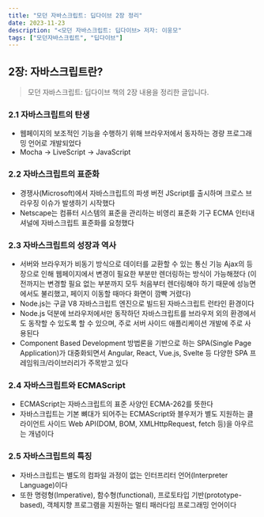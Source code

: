 ```yaml
---
title: "모던 자바스크립트: 딥다이브 2장 정리"
date: 2023-11-23
description: "<모던 자바스크립트: 딥다이브> 저자: 이웅모"
tags: ["모던자바스크립트", "딥다이브"]
---
```


## 2장: 자바스크립트란?

> 모던 자바스크립트: 딥다이브 책의 2장 내용을 정리한 글입니다.

### 2.1 자바스크립트의 탄생

- 웹페이지의 보조적인 기능을 수행하기 위해 브라우저에서 동자하는 경량 프로그래밍 언어로 개발되었다
- Mocha → LiveScript → JavaScript

### 2.2 자바스크립트의 표준화

- 경쟁사(Microsoft)에서 자바스크립트의 파생 버전 JScript를 출시하며 크로스 브라우징 이슈가 발생하기 시작했다
- Netscape는 컴퓨터 시스템의 표준을 관리하는 비영리 표준화 기구 ECMA 인터내셔널에 자바스크립트 표준화를 요청했다

### 2.3 자바스크립트의 성장과 역사

- 서버와 브라우저가 비동기 방식으로 데이터를 교환할 수 있는 통신 기능 Ajax의 등장으로 인해 웹페이지에서 변경이 필요한 부분만 렌더링하는 방식이 가능해졌다 (이전까지는 변경할 필요 없는 부분까지 모두 처음부터 렌더링해야 하기 때문에 성능면에서도 불리했고, 페이지 이동할 때마다 화면이 깜빡 거렸다)
- Node.js는 구글 V8 자바스크립트 엔진으로 빌드된 자바스크립트 런타인 환경이다
- Node.js 덕분에 브라우저에서만 동작하던 자바스크립트를 브라우저 외의 환경에서도 동작할 수 있도록 할 수 있으며, 주로 서버 사이드 애플리케이션 개발에 주로 사용된다
- Component Based Development 방법론을 기반으로 하는 SPA(Single Page Application)가 대중화되면서 Angular, React, Vue.js, Svelte 등 다양한 SPA 프레임워크/라이브러리가 주목받고 있다

### 2.4 자바스크립트와 ECMAScript

- ECMAScript는 자바스크립트의 표준 사양인 ECMA-262를 뜻한다
- 자바스크립트는 기본 뼈대가 되어주는 ECMAScript와 블우저가 별도 지원하는 클라이언트 사이드 Web API(DOM, BOM, XMLHttpRequest, fetch 등)을 아우르는 개념이다

### 2.5 자바스크립트의 특징

- 자바스크립트는 별도의 컴파일 과정이 없는 인터프리터 언어(Interpreter Language)이다
- 또한 명령형(Imperative), 함수형(functional), 프로토타입 기반(prototype-based), 객체지향 프로그램을 지원하는 멀티 패러다임 프로그래밍 언어이다
